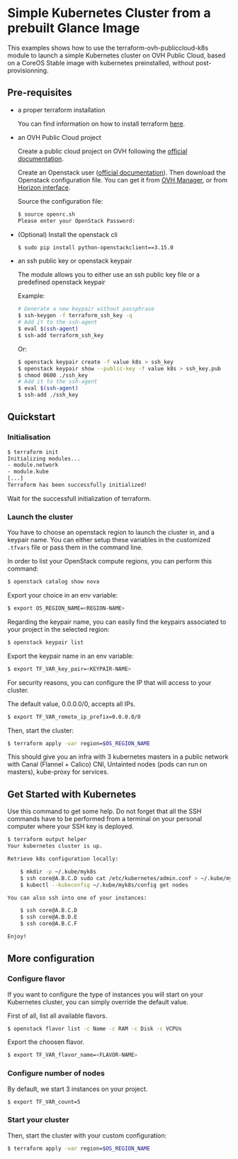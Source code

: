 # Simple Kubernetes Cluster from a prebuilt Glance Image

This examples shows how to use the terraform-ovh-publiccloud-k8s module to launch a simple Kubernetes cluster on OVH Public Cloud, based on a CoreOS Stable image with kubernetes preinstalled, without post-provisionning.

## Pre-requisites

- a proper terraform installation

  You can find information on how to install terraform [here](https://www.terraform.io/intro/getting-started/install.html).

- an OVH Public Cloud project
  
  Create a public cloud project on OVH following the [official documentation](https://docs.ovh.com/gb/en/public-cloud/getting_started_with_public_cloud_logging_in_and_creating_a_project/).

  Create an Openstack user ([official documentation](https://docs.ovh.com/gb/en/public-cloud/configure_user_access_to_horizon/)).
  Then download the Openstack configuration file. You can get it from [OVH Manager](https://www.ovh.com/manager/cloud/), or from [Horizon interface](https://horizon.cloud.ovh.net/project/api_access/openrc/).

  Source the configuration file:

  ```bash
  $ source openrc.sh
  Please enter your OpenStack Password:
  ```
  
- (Optional) Install the openstack cli

  ```bash
  $ sudo pip install python-openstackclient==3.15.0
  ```

- an ssh public key or openstack keypair

  The module allows you to either use an ssh public key file or a predefined openstack keypair

  Example: 

   ```bash
   # Generate a new keypair without passphrase
   $ ssh-keygen -f terraform_ssh_key -q
   # Add it to the ssh-agent 
   $ eval $(ssh-agent)
   $ ssh-add terraform_ssh_key
   ```
   
   Or:
   
   ```bash
   $ openstack keypair create -f value k8s > ssh_key
   $ openstack keypair show --public-key -f value k8s > ssh_key.pub
   $ chmod 0600 ./ssh_key
   # Add it to the ssh-agent
   $ eval $(ssh-agent)
   $ ssh-add ./ssh_key
   ```

## Quickstart

### Initialisation

```bash
$ terraform init
Initializing modules...
- module.network
- module.kube
[...]
Terraform has been successfully initialized!
```

Wait for the successfull initialization of terraform.

### Launch the cluster

You have to choose an openstack region to launch the cluster in, and a keypair name. You can either setup these variables in the customized `.tfvars` file or pass them in the command line.

In order to list your OpenStack compute regions, you can perform this command:

```bash
$ openstack catalog show nova
```

Export your choice in an env variable:

```bash
$ export OS_REGION_NAME=<REGION-NAME>
```

Regarding the keypair name, you can easily find the keypairs associated to your project in the selected region:

```bash
$ openstack keypair list
```

Export the keypair name in an env variable:
```bash
$ export TF_VAR_key_pair=<KEYPAIR-NAME>
```

For security reasons, you can configure the IP that will access to your cluster.

The default value, 0.0.0.0/0, accepts all IPs.

```bash
$ export TF_VAR_remote_ip_prefix=0.0.0.0/0
```

Then, start the cluster:

```bash
$ terraform apply -var region=$OS_REGION_NAME
```

This should give you an infra with 3 kubernetes masters in a public network with Canal (Flannel + Calico) CNI, Untainted nodes (pods can run on masters), kube-proxy for services.

## Get Started with Kubernetes

Use this command to get some help. Do not forget that all the SSH commands have to be performed from a terminal on your personal computer where your SSH key is deployed.

```bash
$ terraform output helper
Your kubernetes cluster is up.

Retrieve k8s configuration locally:

    $ mkdir -p ~/.kube/myk8s
    $ ssh core@A.B.C.D sudo cat /etc/kubernetes/admin.conf > ~/.kube/myk8s/config
    $ kubectl --kubeconfig ~/.kube/myk8s/config get nodes

You can also ssh into one of your instances:

    $ ssh core@A.B.C.D
    $ ssh core@A.B.D.E
    $ ssh core@A.B.C.F

Enjoy!
```

## More configuration

### Configure flavor

If you want to configure the type of instances you will start on your Kubernetes cluster, you can simply override the default value.

First of all, list all available flavors.

```bash
$ openstack flavor list -c Name -c RAM -c Disk -c VCPUs
```

Export the choosen flavor.

```bash
$ export TF_VAR_flavor_name=<FLAVOR-NAME>
```

### Configure number of nodes

By default, we start 3 instances on your project.

```bash
$ export TF_VAR_count=5
```

### Start your cluster

Then, start the cluster with your custom configuration:

```bash
$ terraform apply -var region=$OS_REGION_NAME
```
